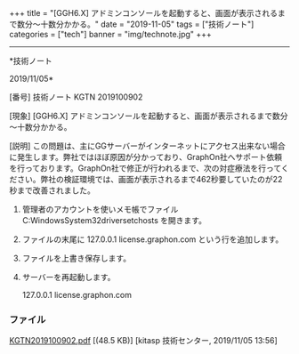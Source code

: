 ﻿+++
title = "[GGH6.X] アドミンコンソールを起動すると、画面が表示されるまで数分～十数分かかる。"
date = "2019-11-05"
tags = ["技術ノート"]
categories = ["tech"]
banner = "img/technote.jpg"
+++

-----------------------------------------------------------------------------------------------------------------------------

*技術ノート

2019/11/05*


[番号]
技術ノート KGTN 2019100902

[現象]
[GGH6.X]
アドミンコンソールを起動すると、画面が表示されるまで数分～十数分かかる。

[説明]
この問題は、主にGGサーバーがインターネットにアクセス出来ない場合に発生します。弊社ではほぼ原因が分かっており、GraphOn社へサポート依頼を行っております。GraphOn社で修正が行われるまで、次の対症療法を行ってください。弊社の検証環境では、画面が表示されるまで462秒要していたのが22秒まで改善されました。

1. 管理者のアカウントを使いメモ帳でファイル
C:WindowsSystem32driversetchosts を開きます。
2. ファイルの末尾に 127.0.0.1 license.graphon.com
という行を追加します。
3. ファイルを上書き保存します。
4. サーバーを再起動します。

    127.0.0.1 license.graphon.com


### ファイル

 
 


[KGTN2019100902.pdf](http://techreport.kitasp.net/attachments/download/4401/KGTN2019100902.pdf)
 [(48.5 KB)] [kitasp 技術センター, 2019/11/05
13:56]


 


 

